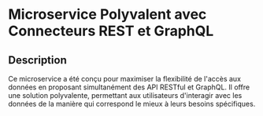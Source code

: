 
# Microservice Polyvalent avec Connecteurs REST et GraphQL

## Description

Ce microservice a été conçu pour maximiser la flexibilité de l'accès aux données en proposant simultanément des API RESTful et GraphQL. Il offre une solution polyvalente, permettant aux utilisateurs d'interagir avec les données de la manière qui correspond le mieux à leurs besoins spécifiques.



